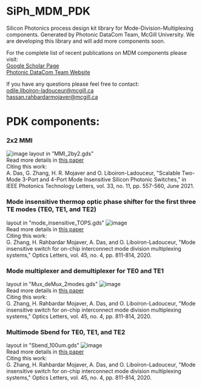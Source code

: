 # SiPh_MDM_PDK
Silicon Photonics process design kit library for Mode-Division-Multiplexing components. Generated by Photonic DataCom Team, McGill University.
We are developing this library and will add more components soon.

For the complete list of recent publications on MDM components please visit:
<br />[Google Scholar Page](https://scholar.google.ca/citations?user=Eyx0xDgAAAAJ&hl=en&oi=ao)
<br /> [Photonic DataCom Team Website](http://erbium.ece.mcgill.ca/)

If you have any questions please feel free to contact:
<br />odile.liboiron-ladouceur@mcgill.ca
<br />hassan.rahbardarmojaver@mcgill.ca

# PDK components:

### 2x2 MMI 
![image](https://user-images.githubusercontent.com/44322134/200358517-d7abbe14-5e50-4899-b233-aefd332e7779.png)
layout in "MMI_2by2.gds"
<br />Read more details in [this paper](https://ieeexplore.ieee.org/stamp/stamp.jsp?tp=&arnumber=9416583)
<br />Citing this work:
<br />A. Das, G. Zhang, H. R. Mojaver and O. Liboiron-Ladouceur, "Scalable Two-Mode 3-Port and 4-Port Mode Insensitive Silicon Photonic Switches," in IEEE Photonics Technology Letters, vol. 33, no. 11, pp. 557-560, June 2021.

### Mode insensitive thermop optic phase shifter for the first three TE modes (TE0, TE1, and TE2)
layout in "mode_insensitive_TOPS.gds"
![image](https://user-images.githubusercontent.com/44322134/200358847-b0db2a3e-7326-4d45-8fc1-e9e1988b2bf6.png)
<br />Read more details in [this paper](https://opg.optica.org/ol/fulltext.cfm?uri=ol-45-4-811&id=426537)
<br />Citing this work:
<br />G. Zhang, H. Rahbardar Mojaver, A. Das, and O. Liboiron-Ladouceur, "Mode insensitive switch for on-chip interconnect mode division multiplexing systems," Optics Letters, vol. 45, no. 4, pp. 811-814, 2020.

### Mode multiplexer and demultiplexer for TE0 and TE1
layout in "Mux_deMux_2modes.gds"
![image](https://user-images.githubusercontent.com/44322134/200359072-fe8ca345-e58c-4da1-acf7-9f27487ba690.png)
<br />Read more details in [this paper](https://opg.optica.org/ol/fulltext.cfm?uri=ol-45-4-811&id=426537)
<br />Citing this work:
<br />G. Zhang, H. Rahbardar Mojaver, A. Das, and O. Liboiron-Ladouceur, "Mode insensitive switch for on-chip interconnect mode division multiplexing systems," Optics Letters, vol. 45, no. 4, pp. 811-814, 2020.

### Multimode Sbend for TE0, TE1, and TE2
layout in "Sbend_100um.gds"
![image](https://user-images.githubusercontent.com/44322134/200359218-7e4c2acf-9aa6-4bb1-9e28-36f040e620da.png)
<br />Read more details in [this paper](https://opg.optica.org/ol/fulltext.cfm?uri=ol-45-4-811&id=426537)
<br />Citing this work:
<br />G. Zhang, H. Rahbardar Mojaver, A. Das, and O. Liboiron-Ladouceur, "Mode insensitive switch for on-chip interconnect mode division multiplexing systems," Optics Letters, vol. 45, no. 4, pp. 811-814, 2020.
